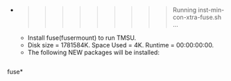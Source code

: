 * >>>>>>>>> Running inst-min-con-xtra-fuse.sh ...
  * Install fuse(fusermount) to run TMSU.
  * Disk size = 1781584K. Space Used = 4K. Runtime = 00:00:00:00.
  * The following NEW packages will be installed:
  ```bash
fuse*
  ```
